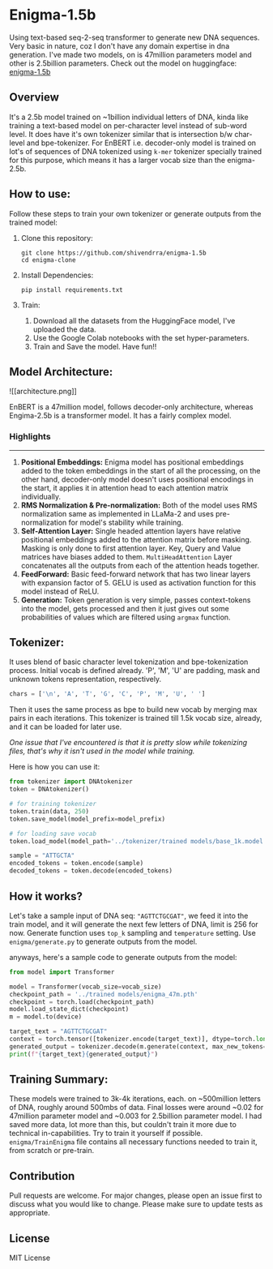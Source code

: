 # Enigma-1.5b
Using text-based seq-2-seq transformer to generate new DNA sequences. Very basic in nature, coz I don't have any domain expertise in dna generation. I've made two models, on is 47million parameters model and other is 2.5billion parameters.
Check out the model on huggingface: [enigma-1.5b](https://huggingface.co/Shivendrra/enigma-1.5b)

## Overview
It's a 2.5b model trained on ~1billion individual letters of DNA, kinda like training a text-based model on per-character level instead of sub-word level. It does have it's own tokenizer similar that is intersection b/w char-level and bpe-tokenizer.
For EnBERT i.e. decoder-only model is trained on lot's of sequences of DNA tokenized using `k-mer` tokenizer specially trained for this purpose, which means it has a larger vocab size than the enigma-2.5b.

## How to use:
Follow these steps to train your own tokenizer or generate outputs from the trained model:
1. Clone this repository:
	```shell
	git clone https://github.com/shivendrra/enigma-1.5b
	cd enigma-clone
	```

2. Install Dependencies:
	```shell
	pip install requirements.txt
	```

3. Train:
	1. Download all the datasets from the HuggingFace model, I've uploaded the data.
	2. Use the Google Colab notebooks with the set hyper-parameters.
	3. Train and Save the model. Have fun!!

## Model Architecture:
![[architecture.png]]

EnBERT is a 47million model, follows decoder-only architecture, whereas Engima-2.5b is a transformer model. It has a fairly complex model.
### Highlights
---
1. **Positional Embeddings:** Enigma model has positional embeddings added to the token embeddings in the start of all the processing, on the other hand, decoder-only model doesn't uses positional encodings in the start, it applies it in attention head to each attention matrix individually.
2. **RMS Normalization & Pre-normalization:** Both of the model uses RMS normalization same as implemented in LLaMa-2 and uses pre-normalization for model's stability while training.
3. **Self-Attention Layer:** Single headed attention layers have relative positional embeddings added to the attention matrix before masking. Masking is only done to first attention layer. Key, Query and Value matrices have biases added to them. `MultiHeadAttention` Layer concatenates all the outputs from each of the attention heads together.
4. **FeedForward:** Basic feed-forward network that has two linear layers with expansion factor of 5. GELU is used as activation function for this model instead of ReLU.
5. **Generation:** Token generation is very simple, passes context-tokens into the model, gets processed and then it just gives out some probabilities of values which are filtered using `argmax` function.

## Tokenizer:
It uses blend of basic character level tokenization and bpe-tokenization process. Initial vocab is defined already. 'P', 'M', 'U' are padding, mask and unknown tokens representation, respectively.
```python
chars = ['\n', 'A', 'T', 'G', 'C', 'P', 'M', 'U', ' ']
```
Then it uses the same process as bpe to build new vocab by merging max pairs in each iterations. This tokenizer is trained till 1.5k vocab size, already, and it can be loaded for later use.

*One issue that I've encountered is that it is pretty slow while tokenizing files, that's why it isn't used in the model while training.*

Here is how you can use it:
```python
from tokenizer import DNAtokenizer
token = DNAtokenizer()

# for training tokenizer
token.train(data, 250)
token.save_model(model_prefix=model_prefix)

# for loading save vocab
token.load_model(model_path='../tokenizer/trained models/base_1k.model')

sample = "ATTGCTA"
encoded_tokens = token.encode(sample)
decoded_tokens = token.decode(encoded_tokens)
```

## How it works?
Let's take a sample input of DNA seq: `"AGTTCTGCGAT"`, we feed it into the train model, and it will generate the next few letters of DNA, limit is 256 for now. Generate function uses `top_k` sampling and `temperature` setting. Use `enigma/generate.py` to generate outputs from the model.

anyways, here's a sample code to generate outputs from the model:
```python
from model import Transformer

model = Transformer(vocab_size=vocab_size)
checkpoint_path = '../trained models/enigma_47m.pth'
checkpoint = torch.load(checkpoint_path)
model.load_state_dict(checkpoint)
m = model.to(device)

target_text = "AGTTCTGCGAT"
context = torch.tensor([tokenizer.encode(target_text)], dtype=torch.long, device=device)
generated_output = tokenizer.decode(m.generate(context, max_new_tokens=10, temperature=0.5, top_k=5))
print(f"{target_text}{generated_output}")
```

## Training Summary:
These models were trained to 3k-4k iterations, each. on ~500million letters of DNA, roughly around 500mbs of data. Final losses were around ~0.02 for 47million parameter model and ~0.003 for 2.5billion parameter model. I had saved more data, lot more than this, but couldn't train it more due to technical in-capabilities.
Try to train it yourself if possible. `enigma/TrainEnigma` file contains all necessary functions needed to train it, from scratch or pre-train.

## Contribution
Pull requests are welcome. For major changes, please open an issue first to discuss what you would like to change.
Please make sure to update tests as appropriate.

## License
MIT License